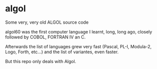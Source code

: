 # algol
Some very, very old ALGOL source code 

algol60 was the first computer language I learnt, long, long ago, closely followed by COBOL, FORTRAN IV an C.

Afterwards the list of languages grew very fast (Pascal, PL-I, Modula-2, Logo, Forth, etc...) and the list of
variantes, even faster.

But this repo only deals with Algol.
